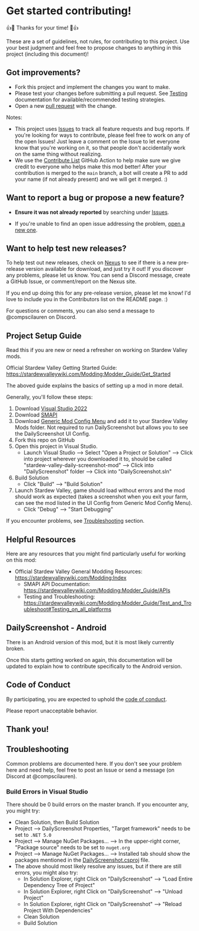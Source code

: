 # Get started contributing!

:+1::tada: Thanks for your time! :tada::+1:

These are a set of guidelines, not rules, for contributing to this project. Use
your best judgment and feel free to propose changes to anything in this project
(including this document)!

## Got improvements?

* Fork this project and implement the changes you want to make.
* Please test your changes before submitting a pull request. See [Testing](./DailyScreenshot/Tests/Testing.md) documentation for available/recommended testing strategies.
* Open a new [pull request](../../pull/new) with the change.

Notes:

* This project uses [Issues](../../issues) to track all feature requests and bug reports. If you're looking for ways to contribute, please feel free to work on any of the open Issues! Just leave a comment on the Issue to let everyone know that you're working on it, so that people don't accidentally work on the same thing without realizing.
* We use the [Contribute List](https://github.com/marketplace/actions/contribute-list) GitHub Action to help make sure we give credit to everyone who helps make this mod better! After your contribution is merged to the `main` branch, a bot will create a PR to add your name (if not already present) and we will get it merged. :)

## Want to report a bug or propose a new feature?

* **Ensure it was not already reported** by searching under [Issues](../../issues).

* If you're unable to find an open issue addressing the problem, [open a new one](../../issues/new/choose).

## Want to help test new releases?

To help test out new releases, check on [Nexus](https://www.nexusmods.com/stardewvalley/mods/4779?tab=files) to see if there is a new pre-release version available for download, and just try it out! If you discover any problems, please let us know. You can send a Discord message, create a GitHub Issue, or comment/report on the Nexus site.

If you end up doing this for any pre-release version, please let me know! I'd love to include you in the Contributors list on the README page. :)

For questions or comments, you can also send a message to @compscilauren on Discord.

## Project Setup Guide

Read this if you are new or need a refresher on working on Stardew Valley mods.

Official Stardew Valley Getting Started Guide: https://stardewvalleywiki.com/Modding:Modder_Guide/Get_Started

The aboved guide explains the basics of setting up a mod in more detail.

Generally, you'll follow these steps:

1. Download [Visual Studio 2022](https://visualstudio.microsoft.com/downloads/)
2. Download [SMAPI](https://www.nexusmods.com/stardewvalley/mods/2400)
3. Download [Generic Mod Config Menu](https://www.nexusmods.com/stardewvalley/mods/5098) and add it to your Stardew Valley Mods folder. Not required to run DailyScreenshot but allows you to see the DailyScreenshot UI Config.
4. Fork this repo on GitHub
5. Open this project in Visual Studio.
    * Launch Visual Studio --> Select "Open a Project or Solution" --> Click into project wherever you downloaded it to, should be called "stardew-valley-daily-screenshot-mod" --> Click into "DailyScreenshot" folder --> Click into "DailyScreenshot.sln"
6. Build Solution
    * Click "Build" --> "Build Solution"
7. Launch Stardew Valley, game should load without errors and the mod should work as expected (takes a screenshot when you exit your farm, can see the mod listed in the UI Config from Generic Mod Config Menu).
    * Click "Debug" --> "Start Debugging"

If you encounter problems, see [Troubleshooting](#Troubleshooting) section.

## Helpful Resources

Here are any resources that you might find particularly useful for working on this mod:

* Official Stardew Valley General Modding Resources: https://stardewvalleywiki.com/Modding:Index
    * SMAPI API Documentation: https://stardewvalleywiki.com/Modding:Modder_Guide/APIs
    * Testing and Troubleshooting: https://stardewvalleywiki.com/Modding:Modder_Guide/Test_and_Troubleshoot#Testing_on_all_platforms

## DailyScreenshot - Android

There is an Android version of this mod, but it is most likely currently broken.

Once this starts getting worked on again, this documentation will be updated to explain how to contribute specifically to the Android version.

## Code of Conduct

By participating, you are expected to uphold the [code of
conduct](CODE_OF_CONDUCT.md).

Please report unacceptable behavior.

## Thank you!

## Troubleshooting

Common problems are documented here. If you don't see your problem here and need help, feel free to post an Issue or send a message (on Discord at @compscilauren).

### Build Errors in Visual Studio

There should be 0 build errors on the master branch. If you encounter any, you might try:

* Clean Solution, then Build Solution
* Project --> DailyScreenshot Properties, "Target framework" needs to be set to `.NET 5.0`
* Project --> Manage NuGet Packages... --> In the upper-right corner, "Package source" needs to be set to `nuget.org`
* Project --> Manage NuGet Packages... --> Installed tab should show the packages mentioned in the [DailyScreenshot.csproj](./DailyScreenshot/DailyScreenshot.csproj) file.
* The above should most likely resolve any issues, but if there are still errors, you might also try:
  * In Solution Explorer, right Click on "DailyScreenshot" --> "Load Entire Dependency Tree of Project"
  * In Solution Explorer, right Click on "DailyScreenshot" --> "Unload Project"
  * In Solution Explorer, right Click on "DailyScreenshot" --> "Reload Project With Dependencies"
  * Clean Solution
  * Build Solution
